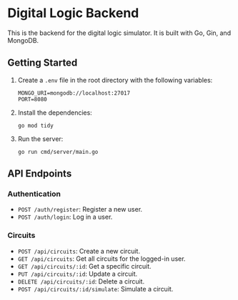 # Digital Logic Backend

This is the backend for the digital logic simulator. It is built with Go, Gin, and MongoDB.

## Getting Started

1.  Create a `.env` file in the root directory with the following variables:
    ```
    MONGO_URI=mongodb://localhost:27017
    PORT=8080
    ```
2.  Install the dependencies:
    ```
    go mod tidy
    ```
3.  Run the server:
    ```
    go run cmd/server/main.go
    ```

## API Endpoints

### Authentication

*   `POST /auth/register`: Register a new user.
*   `POST /auth/login`: Log in a user.

### Circuits

*   `POST /api/circuits`: Create a new circuit.
*   `GET /api/circuits`: Get all circuits for the logged-in user.
*   `GET /api/circuits/:id`: Get a specific circuit.
*   `PUT /api/circuits/:id`: Update a circuit.
*   `DELETE /api/circuits/:id`: Delete a circuit.
*   `POST /api/circuits/:id/simulate`: Simulate a circuit.
